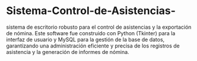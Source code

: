 # Sistema-Control-de-Asistencias-
sistema de escritorio robusto para el control de asistencias y la exportación de nómina. Este software fue construido con Python (Tkinter) para la interfaz de usuario y MySQL para la gestión de la base de datos, garantizando una administración eficiente y precisa de los registros de asistencia y la generación de informes de nómina.
